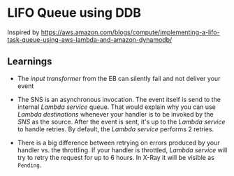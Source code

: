 # LIFO Queue using DDB

Inspired by https://aws.amazon.com/blogs/compute/implementing-a-lifo-task-queue-using-aws-lambda-and-amazon-dynamodb/

## Learnings

- The _input transformer_ from the EB can silently fail and not deliver your event

- The SNS is an asynchronous invocation. The event itself is send to the internal _Lambda service_ queue.
  That would explain why you can use _Lambda destinations_ whenever your handler is to be invoked by the _SNS_ as the source.
  After the event is sent, it's up to the _Lambda service_ to handle retries. By default, the _Lambda service_ performs 2 retries.

- There is a big difference between retrying on errors produced by your handler vs. the throttling.
  If your handler is throttled, _Lambda service_ will try to retry the request for up to 6 hours. In X-Ray it will be visible as `Pending`.
